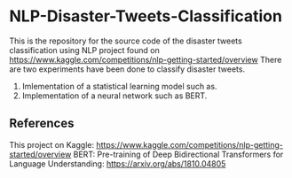 # NLP-Disaster-Tweets-Classification
This is the repository for the source code of the disaster tweets classification using NLP project found on https://www.kaggle.com/competitions/nlp-getting-started/overview
There are two experiments have been done to classify disaster tweets. 
1) Imlementation of a statistical learning model such as.
2) Implementation of a neural network such as BERT.


## References

This project on Kaggle: https://www.kaggle.com/competitions/nlp-getting-started/overview
BERT: Pre-training of Deep Bidirectional Transformers for Language Understanding: https://arxiv.org/abs/1810.04805
